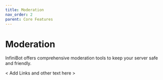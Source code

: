 ```yaml
---
title: Moderation
nav_order: 2
parent: Core Features
---
```


# Moderation

InfiniBot offers comprehensive moderation tools to keep your server safe and friendly.

< Add Links and other text here >